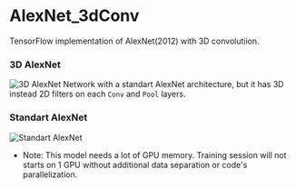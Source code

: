 # AlexNet_3dConv
TensorFlow implementation of AlexNet(2012) with 3D convolutiion.
### 3D AlexNet
![3D AlexNet](https://github.com/denti/AlexNet_3dConv/blob/master/img/AlexNet_3D.jpeg)
Network with a standart AlexNet architecture, but it has 3D instead 2D filters on each `Conv` and `Pool` layers. 
### Standart AlexNet
![Standart AlexNet](https://github.com/denti/AlexNet_3dConv/blob/master/img/AlexNet.jpeg)



* Note: This model needs a lot of GPU memory. Training session will not starts on 1 GPU without additional data separation or code's parallelization.
